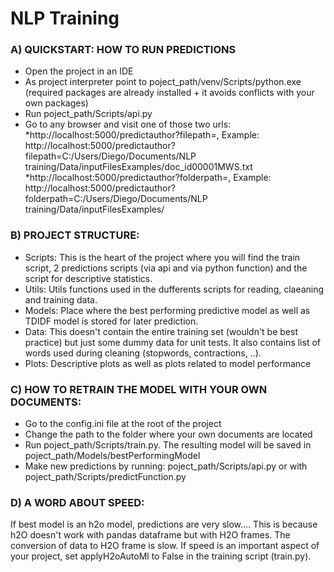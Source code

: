# NLP Training
### A) QUICKSTART: HOW TO RUN PREDICTIONS
* Open the project in an IDE
* As project interpreter point to poject_path/venv/Scripts/python.exe (required packages are already installed + it avoids conflicts with your own packages)
* Run poject_path/Scripts/api.py
* Go to any browser and visit one of those two urls:
  *http://localhost:5000/predictauthor?filepath=<path to single txt file>,    Example: http://localhost:5000/predictauthor?filepath=C:/Users/Diego/Documents/NLP training/Data/inputFilesExamples/doc_id00001MWS.txt
  *http://localhost:5000/predictauthor?folderpath=<path to folder with multiple txt files>,    Example: http://localhost:5000/predictauthor?folderpath=C:/Users/Diego/Documents/NLP training/Data/inputFilesExamples/

### B) PROJECT STRUCTURE:
* Scripts: This is the heart of the project where you will find the train script, 2 predictions scripts (via api and via python function) and the script for descriptive statistics.
* Utils: Utils functions used in the dufferents scripts for reading, claeaning and training data.
* Models: Place where the best performing predictive model as well as TDIDF model is stored for later prediction.
* Data: This doesn't contain the entire training set (wouldn't be best practice) but just some dummy data for unit tests. It also contains list of words used during cleaning (stopwords, contractions, ..).
* Plots: Descriptive plots as well as plots related to model performance


### C) HOW TO RETRAIN THE MODEL WITH YOUR OWN DOCUMENTS:
* Go to the config.ini file at the root of the project
* Change the path to the folder where your own documents are located
* Run poject_path/Scripts/train.py. The resulting model will be saved in poject_path/Models/bestPerformingModel
* Make new predictions by running: poject_path/Scripts/api.py or with poject_path/Scripts/predictFunction.py

### D) A WORD ABOUT SPEED:
If best model is an h2o model, predictions are very slow.... This is because h2O doesn't work with pandas dataframe but with H2O frames. The conversion of data to H2O frame is slow.
If speed is an important aspect of your project, set applyH2oAutoMl to False in the training script (train.py).


